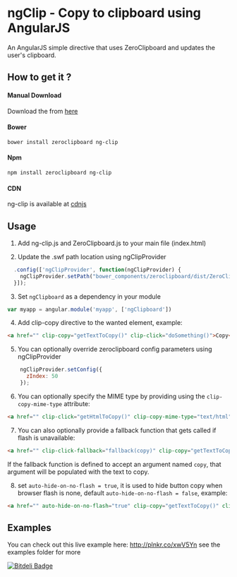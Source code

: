 ngClip - Copy to clipboard using AngularJS
=======

An AngularJS simple directive that uses ZeroClipboard and updates the user's clipboard.


## How to get it ?

#### Manual Download
Download the from [here](https://github.com/asafdav/ng-clip/releases)

#### Bower
```
bower install zeroclipboard ng-clip
```

#### Npm
```
npm install zeroclipboard ng-clip
```

#### CDN
ng-clip is available at [cdnjs](http://www.cdnjs.com/libraries/ng-clip)


## Usage

1. Add ng-clip.js and ZeroClipboard.js to your main file (index.html)

2. Update the .swf path location using ngClipProvider
  ```javascript
    .config(['ngClipProvider', function(ngClipProvider) {
      ngClipProvider.setPath("bower_components/zeroclipboard/dist/ZeroClipboard.swf");
    }]);
  ```

3. Set `ngClipboard` as a dependency in your module
  ```javascript
  var myapp = angular.module('myapp', ['ngClipboard'])
  ```

4. Add clip-copy directive to the wanted element, example:
  ```html
  <a href="" clip-copy="getTextToCopy()" clip-click="doSomething()">Copy</a>
  ```

5. You can optionally override zeroclipboard config parameters using ngClipProvider
  ```javascript
      ngClipProvider.setConfig({
        zIndex: 50
      });
  ```

6. You can optionally specify the MIME type by providing using the `clip-copy-mime-type` attribute:
  ```html
  <a href="" clip-click="getHtmlToCopy()" clip-copy-mime-type="text/html">Copy HTML</a>
  ```

7. You can also optionally provide a fallback function that gets called if flash is unavailable:
  ```html
  <a href="" clip-click-fallback="fallback(copy)" clip-copy="getTextToCopy()" clip-click="doSomething()">Copy</a>
  ```
  If the fallback function is defined to accept an argument named `copy`, that argument will be populated with the text to copy.

8. set `auto-hide-on-no-flash = true`, it is used to hide button copy when browser flash is none, default `auto-hide-on-no-flash = false`, example:

  ```html
  <a href="" auto-hide-on-no-flash="true" clip-copy="getTextToCopy()" clip-click="doSomething()">Copy</a>
  ```

## Examples
You can check out this live example here: http://plnkr.co/xwV5Yn
see the examples folder for more


[![Bitdeli Badge](https://d2weczhvl823v0.cloudfront.net/asafdav/ng-clip/trend.png)](https://bitdeli.com/free "Bitdeli Badge")
